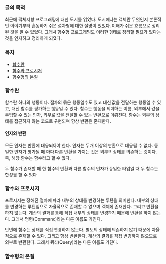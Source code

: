 ### 글의 목적
최근에 객체지향 프로그래밍에 대한 도서를 읽었다.
도서에서는 객체란 무엇인지 본론적인 이야기부터 혼동하기 쉬운 절차형에 대한 설명이 있었다.
이해가 쉬운 흐름으로 정리된 것을 알 수 있었다. 그래서 함수형 프로그래밍도 이러한 형태로 정리할 필요가 있다는 것을 인지하고 정리하게 되었다.

### 목차
- [함수란](#함수란)
- [함수와 프로시저](함수와-프로시저)
- [함수형의 본질](#함수형의-본질)

### 함수란
함수란 하나의 행동이다. 절차의 묶은 행동일수도 있고 대신 값을 전달하는 행동일 수 있고, 대신 함수를 평가하는 행동일 수 있다. 함수는 행동을 의미하는 이름, 외부에서 값을 주입할 수 있는 인자, 외부로 값을 전달할 수 있는 반환으로 이뤄진다. 함수는 외부의 상태를 접근하지 않는 코드로 구현되며 항상 반환은 존재한다.

#### 인자와 반환
모든 인자는 반환에 대응되어야 한다. 인자는 두개 이상의 반환으로 대응될 수 없다. 동일한 인자가 평가될 때 마다 다른 반환을 가지는 것은 외부의 상태를 의존하는 것이다. 즉, 해당 함수는 함수라고 할 수 없다.

두 함수가 존재할 때 한 함수의 반환과 다른 함수의 인자가 동일한 타입일 때 두 함수는 합성을 할 수 있다. 

### 함수와 프로시저
프로시저는 정해진 절차에 따라 내부의 상태를 변경하는 루틴을 의미한다. 내부의 상태를 변경하는 루틴임으로 자율적으로 존재할 수 없으며 객체에 존재한다. 그리고 반환을 하지 않는다. 계산의 결과를 통해 직접 내부의 상태를 변경하기 때문에 반환을 하지 않는다. 그래서 명령(Command)라는 다른 이름도 가진다.

반면에 함수는 상태를 직접 변경하지 않는다. 별도의 상태에 의존하지 않기 때문에 자율적으로 존재할 수 있다. 그리고 항상 반환한다. 계산의 결과를 직접 변경하지 않으므로 외부로 반환한다. 그래서 쿼리(Query)라는 다른 이름도 가진다.

### 함수형의 본질